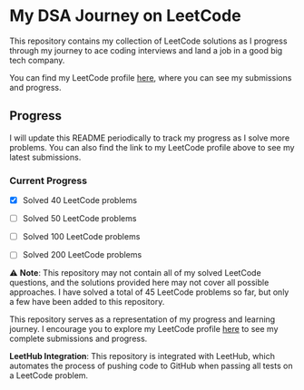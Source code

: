 # My DSA Journey on LeetCode

This repository contains my collection of LeetCode solutions as I progress through my journey to ace coding interviews and land a job in a good big tech company. 

You can find my LeetCode profile [here](https://leetcode.com/Stutim/), where you can see my submissions and progress.

## Progress

I will update this README periodically to track my progress as I solve more problems. You can also find the link to my LeetCode profile above to see my latest submissions.

### Current Progress

- [x] Solved 40 LeetCode problems
- [ ] Solved 50 LeetCode problems
- [ ] Solved 100 LeetCode problems
- [ ] Solved 200 LeetCode problems


⚠️ **Note**: This repository may not contain all of my solved LeetCode questions, and the solutions provided here may not cover all possible approaches. I have solved a total of 45 LeetCode problems so far, but only a few have been added to this repository.

This repository serves as a representation of my progress and learning journey. I encourage you to explore my LeetCode profile [here](https://leetcode.com/Stutim/) to see my complete submissions and progress.





**LeetHub Integration**: This repository is integrated with LeetHub, which automates the process of pushing code to GitHub when passing all tests on a LeetCode problem.


